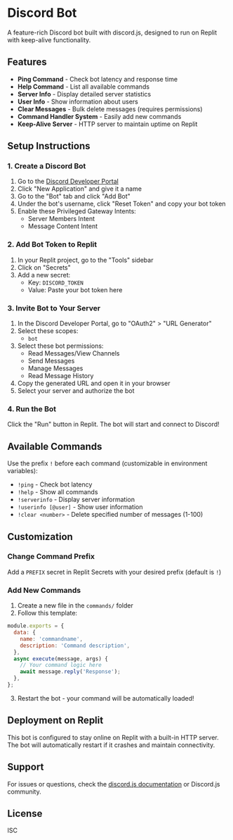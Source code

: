 # Discord Bot

A feature-rich Discord bot built with discord.js, designed to run on Replit with keep-alive functionality.

## Features

- **Ping Command** - Check bot latency and response time
- **Help Command** - List all available commands
- **Server Info** - Display detailed server statistics
- **User Info** - Show information about users
- **Clear Messages** - Bulk delete messages (requires permissions)
- **Command Handler System** - Easily add new commands
- **Keep-Alive Server** - HTTP server to maintain uptime on Replit

## Setup Instructions

### 1. Create a Discord Bot

1. Go to the [Discord Developer Portal](https://discord.com/developers/applications)
2. Click "New Application" and give it a name
3. Go to the "Bot" tab and click "Add Bot"
4. Under the bot's username, click "Reset Token" and copy your bot token
5. Enable these Privileged Gateway Intents:
   - Server Members Intent
   - Message Content Intent

### 2. Add Bot Token to Replit

1. In your Replit project, go to the "Tools" sidebar
2. Click on "Secrets" 
3. Add a new secret:
   - Key: `DISCORD_TOKEN`
   - Value: Paste your bot token here

### 3. Invite Bot to Your Server

1. In the Discord Developer Portal, go to "OAuth2" > "URL Generator"
2. Select these scopes:
   - `bot`
3. Select these bot permissions:
   - Read Messages/View Channels
   - Send Messages
   - Manage Messages
   - Read Message History
4. Copy the generated URL and open it in your browser
5. Select your server and authorize the bot

### 4. Run the Bot

Click the "Run" button in Replit. The bot will start and connect to Discord!

## Available Commands

Use the prefix `!` before each command (customizable in environment variables):

- `!ping` - Check bot latency
- `!help` - Show all commands
- `!serverinfo` - Display server information
- `!userinfo [@user]` - Show user information
- `!clear <number>` - Delete specified number of messages (1-100)

## Customization

### Change Command Prefix

Add a `PREFIX` secret in Replit Secrets with your desired prefix (default is `!`)

### Add New Commands

1. Create a new file in the `commands/` folder
2. Follow this template:

```javascript
module.exports = {
  data: {
    name: 'commandname',
    description: 'Command description',
  },
  async execute(message, args) {
    // Your command logic here
    await message.reply('Response');
  },
};
```

3. Restart the bot - your command will be automatically loaded!

## Deployment on Replit

This bot is configured to stay online on Replit with a built-in HTTP server. The bot will automatically restart if it crashes and maintain connectivity.

## Support

For issues or questions, check the [discord.js documentation](https://discord.js.org/) or Discord.js community.

## License

ISC
